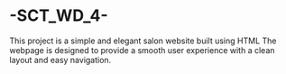 # -SCT_WD_4-
This project is a simple and elegant salon website built using HTML The webpage is designed to provide a smooth user experience with a clean layout and easy navigation.
